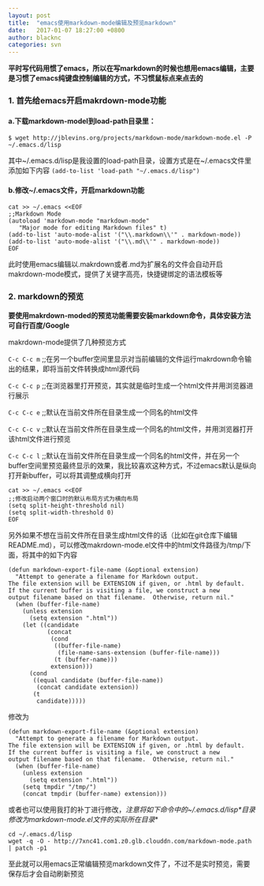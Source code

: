 ```yaml
---
layout: post
title:  "emacs使用markdown-mode编辑及预览markdown"
date:   2017-01-07 18:27:00 +0800
author: blacknc
categories: svn
---
```


**平时写代码用惯了emacs，所以在写markdown的时候也想用emacs编辑，主要是习惯了emacs纯键盘控制编辑的方式，不习惯鼠标点来点去的**


### 1. 首先给emacs开启makrdown-mode功能


#### a.下载markdown-model到load-path目录里：

`$ wget http://jblevins.org/projects/markdown-mode/markdown-mode.el -P ~/.emacs.d/lisp`

其中~/.emacs.d/lisp是我设置的load-path目录，设置方式是在~/.emacs文件里添加如下内容
`(add-to-list 'load-path "~/.emacs.d/lisp")`


#### b.修改~/.emacs文件，开启markdown功能

```
cat >> ~/.emacs <<EOF
;;Markdown Mode
(autoload 'markdown-mode "markdown-mode"
   "Major mode for editing Markdown files" t)
(add-to-list 'auto-mode-alist '("\\.markdown\\'" . markdown-mode))
(add-to-list 'auto-mode-alist '("\\.md\\'" . markdown-mode))
EOF
```

此时使用emacs编辑以.makrdown或者.md为扩展名的文件会自动开启makrdown-mode模式，提供了关键字高亮，快捷键绑定的语法模板等



### 2. markdown的预览

**要使用makrdown-moded的预览功能需要安装markdown命令，具体安装方法可自行百度/Google**


makrdown-mode提供了几种预览方式


`C-c C-c m`		;;在另一个buffer空间里显示对当前编辑的文件运行makrdown命令输出的结果，即将当前文件转换成html源代码


`C-c C-c p`		;;在浏览器里打开预览，其实就是临时生成一个html文件并用浏览器进行展示


`C-c C-c e`		;;默认在当前文件所在目录生成一个同名的html文件


`C-c C-c v`		;;默认在当前文件所在目录生成一个同名的html文件，并用浏览器打开该html文件进行预览


`C-c C-c l`		;;默认在当前文件所在目录生成一个同名的html文件，并在另一个buffer空间里预览最终显示的效果，我比较喜欢这种方式，不过emacs默认是纵向打开新buffer，可以将其调整成横向打开

```
cat >> ~/.emacs <<EOF
;;修改启动两个窗口时的默认布局方式为横向布局
(setq split-height-threshold nil)
(setq split-width-threshold 0)
EOF
```



另外如果不想在当前文件所在目录生成html文件的话（比如在git仓库下编辑README.md），可以修改makrdown-mode.el文件中的html文件路径为/tmp/下面，将其中的如下内容

```
(defun markdown-export-file-name (&optional extension)
  "Attempt to generate a filename for Markdown output.
The file extension will be EXTENSION if given, or .html by default.
If the current buffer is visiting a file, we construct a new
output filename based on that filename.  Otherwise, return nil."
  (when (buffer-file-name)
    (unless extension
      (setq extension ".html"))
    (let ((candidate
           (concat
            (cond
             ((buffer-file-name)
              (file-name-sans-extension (buffer-file-name)))
             (t (buffer-name)))
            extension)))
      (cond
       ((equal candidate (buffer-file-name))
        (concat candidate extension))
       (t
        candidate)))))
```

修改为

```
(defun markdown-export-file-name (&optional extension)
  "Attempt to generate a filename for Markdown output.
The file extension will be EXTENSION if given, or .html by default.
If the current buffer is visiting a file, we construct a new
output filename based on that filename.  Otherwise, return nil."
  (when (buffer-file-name)
    (unless extension
      (setq extension ".html"))
    (setq tmpdir "/tmp/")
    (concat tmpdir (buffer-name) extension)))
```

或者也可以使用我打的补丁进行修改，**注意将如下命令中的*~/.emacs.d/lisp*目录修改为markdown-mode.el文件的实际所在目录**

```
cd ~/.emacs.d/lisp
wget -q -O - http://7xnc41.com1.z0.glb.clouddn.com/markdown-mode.path | patch -p1
```

至此就可以用emacs正常编辑预览markdown文件了，不过不是实时预览，需要保存后才会自动刷新预览
